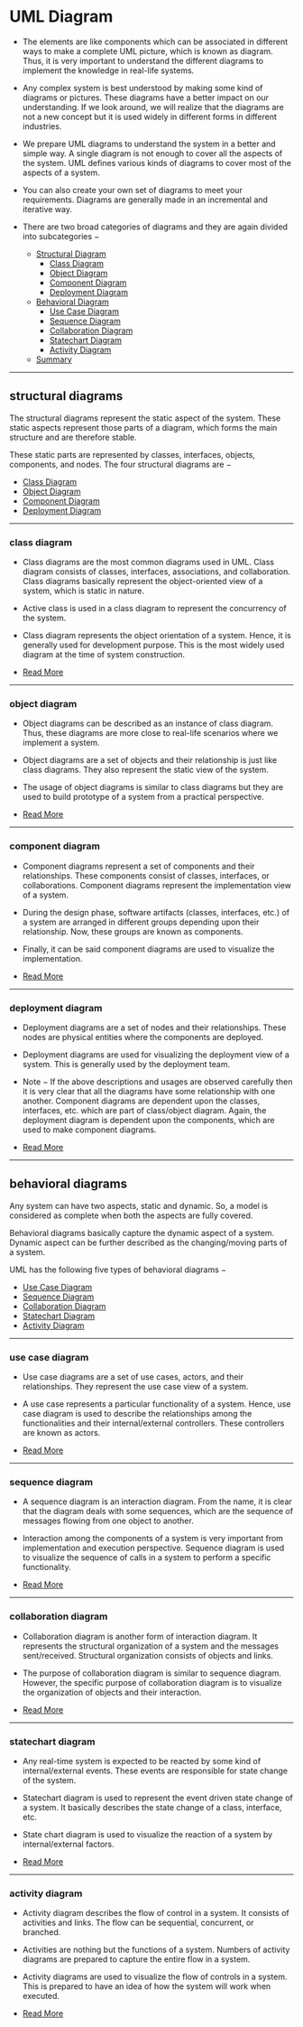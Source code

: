 # UML Diagram

-	The elements are like components which can be associated in different ways to make a complete UML picture, which is known as diagram. Thus, it is very important to understand the different diagrams to implement the knowledge in real-life systems.

-	Any complex system is best understood by making some kind of diagrams or pictures. These diagrams have a better impact on our understanding. If we look around, we will realize that the diagrams are not a new concept but it is used widely in different forms in different industries.

-	We prepare UML diagrams to understand the system in a better and simple way. A single diagram is not enough to cover all the aspects of the system. UML defines various kinds of diagrams to cover most of the aspects of a system.

-	You can also create your own set of diagrams to meet your requirements. Diagrams are generally made in an incremental and iterative way.

-	There are two broad categories of diagrams and they are again divided into subcategories −

	-	[Structural Diagram](#structural-diagrams)
		-	[Class Diagram](#class-diagram)
		-	[Object Diagram](#object-diagram)
		-	[Component Diagram](#component-diagram)
		-	[Deployment Diagram](#deployment-diagram)
	-	[Behavioral Diagram](#behavioral-diagrams)
		-	[Use Case Diagram](#use-case-diagram)
		-	[Sequence Diagram](#sequence-diagram)
		-	[Collaboration Diagram](#collaboration-diagram)
		-	[Statechart Diagram](#statechart-diagram)
		-	[Activity Diagram](#activity-diagram)
	-	[Summary](https://www.tutorialspoint.com/uml/uml_quick_guide.htm)
***
## structural diagrams
The structural diagrams represent the static aspect of the system. These static aspects represent those parts of a diagram, which forms the main structure and are therefore stable.

These static parts are represented by classes, interfaces, objects, components, and nodes. The four structural diagrams are −
-	[Class Diagram](#class-diagram)
-	[Object Diagram](#object-diagram)
-	[Component Diagram](#component-diagram)
-	[Deployment Diagram](#deployment-diagram)

***
### class diagram

-	Class diagrams are the most common diagrams used in UML. Class diagram consists of classes, interfaces, associations, and collaboration. Class diagrams basically represent the object-oriented view of a system, which is static in nature.

-	Active class is used in a class diagram to represent the concurrency of the system.

-	Class diagram represents the object orientation of a system. Hence, it is generally used for development purpose. This is the most widely used diagram at the time of system construction.

-	[Read More](https://www.tutorialspoint.com/uml/uml_class_diagram.htm)

***
### object diagram

-	Object diagrams can be described as an instance of class diagram. Thus, these diagrams are more close to real-life scenarios where we implement a system.

-	Object diagrams are a set of objects and their relationship is just like class diagrams. They also represent the static view of the system.

-	The usage of object diagrams is similar to class diagrams but they are used to build prototype of a system from a practical perspective.

-	[Read More](https://www.tutorialspoint.com/uml/uml_object_diagram.htm)

***
### component diagram

-	Component diagrams represent a set of components and their relationships. These components consist of classes, interfaces, or collaborations. Component diagrams represent the implementation view of a system.

-	During the design phase, software artifacts (classes, interfaces, etc.) of a system are arranged in different groups depending upon their relationship. Now, these groups are known as components.

-	Finally, it can be said component diagrams are used to visualize the implementation.

-	[Read More](https://www.tutorialspoint.com/uml/uml_component_diagram.htm)

***
### deployment diagram

-	Deployment diagrams are a set of nodes and their relationships. These nodes are physical entities where the components are deployed.

-	Deployment diagrams are used for visualizing the deployment view of a system. This is generally used by the deployment team.

-	Note − If the above descriptions and usages are observed carefully then it is very clear that all the diagrams have some relationship with one another. Component diagrams are dependent upon the classes, interfaces, etc. which are part of class/object diagram. Again, the deployment diagram is dependent upon the components, which are used to make component diagrams.

-	[Read More](https://www.tutorialspoint.com/uml/uml_component_diagram.htm)

***
## behavioral diagrams

Any system can have two aspects, static and dynamic. So, a model is considered as complete when both the aspects are fully covered.

Behavioral diagrams basically capture the dynamic aspect of a system. Dynamic aspect can be further described as the changing/moving parts of a system.

UML has the following five types of behavioral diagrams −

-	[Use Case Diagram](#use-case-diagram)
-	[Sequence Diagram](#sequence-diagram)
-	[Collaboration Diagram](#collaboration-diagram)
-	[Statechart Diagram](#statechart-diagram)
-	[Activity Diagram](#activity-diagram)

***
### use case diagram

-	Use case diagrams are a set of use cases, actors, and their relationships. They represent the use case view of a system.

-	A use case represents a particular functionality of a system. Hence, use case diagram is used to describe the relationships among the functionalities and their internal/external controllers. These controllers are known as actors.

-	[Read More](https://www.tutorialspoint.com/uml/uml_use_case_diagram.htm)

***
### sequence diagram

-	A sequence diagram is an interaction diagram. From the name, it is clear that the diagram deals with some sequences, which are the sequence of messages flowing from one object to another.

-	Interaction among the components of a system is very important from implementation and execution perspective. Sequence diagram is used to visualize the sequence of calls in a system to perform a specific functionality.


-	[Read More](https://www.tutorialspoint.com/uml/uml_interaction_diagram.htm)

***
### collaboration diagram

-	Collaboration diagram is another form of interaction diagram. It represents the structural organization of a system and the messages sent/received. Structural organization consists of objects and links.

-	The purpose of collaboration diagram is similar to sequence diagram. However, the specific purpose of collaboration diagram is to visualize the organization of objects and their interaction.

-	[Read More](https://www.tutorialspoint.com/uml/uml_interaction_diagram.htm)

***
### statechart diagram

-	Any real-time system is expected to be reacted by some kind of internal/external events. These events are responsible for state change of the system.

-	Statechart diagram is used to represent the event driven state change of a system. It basically describes the state change of a class, interface, etc.

-	State chart diagram is used to visualize the reaction of a system by internal/external factors.

-	[Read More](https://www.tutorialspoint.com/uml/uml_statechart_diagram.htm)

***
### activity diagram

-	Activity diagram describes the flow of control in a system. It consists of activities and links. The flow can be sequential, concurrent, or branched.

-	Activities are nothing but the functions of a system. Numbers of activity diagrams are prepared to capture the entire flow in a system.

-	Activity diagrams are used to visualize the flow of controls in a system. This is prepared to have an idea of how the system will work when executed.

-	[Read More](https://www.tutorialspoint.com/uml/uml_activity_diagram.htm)